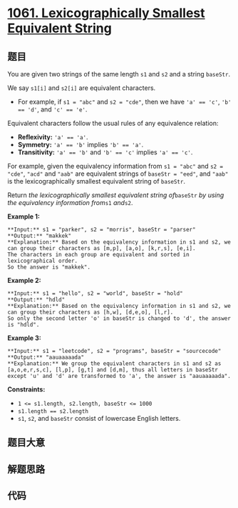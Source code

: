# [1061. Lexicographically Smallest Equivalent String](https://leetcode.com/problems/lexicographically-smallest-equivalent-string)

## 题目

You are given two strings of the same length `s1` and `s2` and a string
`baseStr`.

We say `s1[i]` and `s2[i]` are equivalent characters.

  * For example, if `s1 = "abc"` and `s2 = "cde"`, then we have `'a' == 'c'`, `'b' == 'd'`, and `'c' == 'e'`.

Equivalent characters follow the usual rules of any equivalence relation:

  * **Reflexivity:** `'a' == 'a'`.
  * **Symmetry:** `'a' == 'b'` implies `'b' == 'a'`.
  * **Transitivity:** `'a' == 'b'` and `'b' == 'c'` implies `'a' == 'c'`.

For example, given the equivalency information from `s1 = "abc"` and `s2 =
"cde"`, `"acd"` and `"aab"` are equivalent strings of `baseStr = "eed"`, and
`"aab"` is the lexicographically smallest equivalent string of `baseStr`.

Return _the lexicographically smallest equivalent string of_`baseStr` _by
using the equivalency information from_`s1` _and_`s2`.



**Example 1:**

    
    
    **Input:** s1 = "parker", s2 = "morris", baseStr = "parser"
    **Output:** "makkek"
    **Explanation:** Based on the equivalency information in s1 and s2, we can group their characters as [m,p], [a,o], [k,r,s], [e,i].
    The characters in each group are equivalent and sorted in lexicographical order.
    So the answer is "makkek".
    

**Example 2:**

    
    
    **Input:** s1 = "hello", s2 = "world", baseStr = "hold"
    **Output:** "hdld"
    **Explanation:** Based on the equivalency information in s1 and s2, we can group their characters as [h,w], [d,e,o], [l,r].
    So only the second letter 'o' in baseStr is changed to 'd', the answer is "hdld".
    

**Example 3:**

    
    
    **Input:** s1 = "leetcode", s2 = "programs", baseStr = "sourcecode"
    **Output:** "aauaaaaada"
    **Explanation:** We group the equivalent characters in s1 and s2 as [a,o,e,r,s,c], [l,p], [g,t] and [d,m], thus all letters in baseStr except 'u' and 'd' are transformed to 'a', the answer is "aauaaaaada".
    



**Constraints:**

  * `1 <= s1.length, s2.length, baseStr <= 1000`
  * `s1.length == s2.length`
  * `s1`, `s2`, and `baseStr` consist of lowercase English letters.


## 题目大意

## 解题思路

## 代码

```javascript

```
